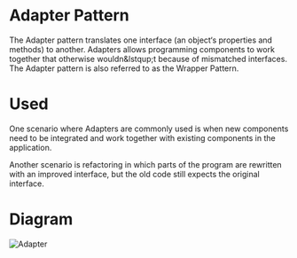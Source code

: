# Adapter Pattern

The Adapter pattern translates one interface (an object‘s properties and methods) to another. Adapters allows programming components to work together that otherwise wouldn&lstqup;t because of mismatched interfaces. The Adapter pattern is also referred to as the Wrapper Pattern.

# Used

One scenario where Adapters are commonly used is when new components need to be integrated and work together with existing components in the application.

Another scenario is refactoring in which parts of the program are rewritten with an improved interface, but the old code still expects the original interface. 

# Diagram

![Adapter](https://miro.medium.com/max/1132/1*Ys8_TEhcOJS0jPWj54qYhw.png)
